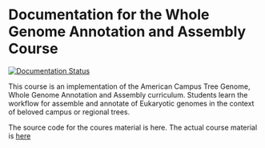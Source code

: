 # Documentation for the Whole Genome Annotation and Assembly Course

[![Documentation Status](https://readthedocs.org/projects/actg-wgaa/badge/?version=latest)](https://actg-wgaa.readthedocs.io/en/latest/?badge=latest)


This course is an implementation of the American Campus Tree Genome, Whole Genome Annotation and Assembly curriculum.  Students learn the workflow for assemble and annotate of Eukaryotic genomes in the context of beloved campus or regional trees.

The source code for the coures material is here.  The actual course material is [here](https://actg-wgaa.readthedocs.io/)
